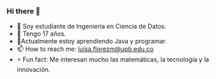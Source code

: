 ### Hi there 👋

<!--
**luisaflorezm/luisaflorezm** is a ✨ _special_ ✨ repository because its `README.md` (this file) appears on your GitHub profile.

Here are some ideas to get you started
-->

- 🔭 Soy estudiante de Ingeniería en Ciencia de Datos.
- 🤔 Tengo 17 años.
- 🌱Actualmente estoy aprendiendo Java y programar.
- 📫 How to reach me: luisa.florezm@upb.edu.co
- ⚡ Fun fact: Me interesan mucho las matemáticas, la tecnología y la innovación.
